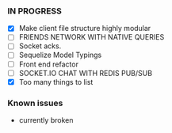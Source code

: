 ### IN PROGRESS
- [x]  Make client file structure highly modular
- [ ]  FRIENDS NETWORK WITH NATIVE QUERIES  
- [ ]  Socket acks.
- [ ]  Sequelize Model Typings
- [ ]  Front end refactor
- [ ]  SOCKET.IO CHAT WITH REDIS PUB/SUB
- [x] Too many things to list 
### Known issues 
- currently broken
